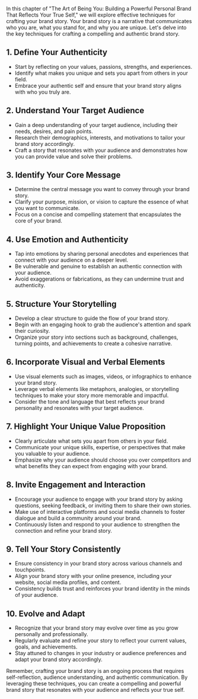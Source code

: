 
In this chapter of "The Art of Being You: Building a Powerful Personal Brand That Reflects Your True Self," we will explore effective techniques for crafting your brand story. Your brand story is a narrative that communicates who you are, what you stand for, and why you are unique. Let's delve into the key techniques for crafting a compelling and authentic brand story.

1\. Define Your Authenticity
---------------------------

* Start by reflecting on your values, passions, strengths, and experiences.
* Identify what makes you unique and sets you apart from others in your field.
* Embrace your authentic self and ensure that your brand story aligns with who you truly are.

2\. Understand Your Target Audience
----------------------------------

* Gain a deep understanding of your target audience, including their needs, desires, and pain points.
* Research their demographics, interests, and motivations to tailor your brand story accordingly.
* Craft a story that resonates with your audience and demonstrates how you can provide value and solve their problems.

3\. Identify Your Core Message
-----------------------------

* Determine the central message you want to convey through your brand story.
* Clarify your purpose, mission, or vision to capture the essence of what you want to communicate.
* Focus on a concise and compelling statement that encapsulates the core of your brand.

4\. Use Emotion and Authenticity
-------------------------------

* Tap into emotions by sharing personal anecdotes and experiences that connect with your audience on a deeper level.
* Be vulnerable and genuine to establish an authentic connection with your audience.
* Avoid exaggerations or fabrications, as they can undermine trust and authenticity.

5\. Structure Your Storytelling
------------------------------

* Develop a clear structure to guide the flow of your brand story.
* Begin with an engaging hook to grab the audience's attention and spark their curiosity.
* Organize your story into sections such as background, challenges, turning points, and achievements to create a cohesive narrative.

6\. Incorporate Visual and Verbal Elements
-----------------------------------------

* Use visual elements such as images, videos, or infographics to enhance your brand story.
* Leverage verbal elements like metaphors, analogies, or storytelling techniques to make your story more memorable and impactful.
* Consider the tone and language that best reflects your brand personality and resonates with your target audience.

7\. Highlight Your Unique Value Proposition
------------------------------------------

* Clearly articulate what sets you apart from others in your field.
* Communicate your unique skills, expertise, or perspectives that make you valuable to your audience.
* Emphasize why your audience should choose you over competitors and what benefits they can expect from engaging with your brand.

8\. Invite Engagement and Interaction
------------------------------------

* Encourage your audience to engage with your brand story by asking questions, seeking feedback, or inviting them to share their own stories.
* Make use of interactive platforms and social media channels to foster dialogue and build a community around your brand.
* Continuously listen and respond to your audience to strengthen the connection and refine your brand story.

9\. Tell Your Story Consistently
-------------------------------

* Ensure consistency in your brand story across various channels and touchpoints.
* Align your brand story with your online presence, including your website, social media profiles, and content.
* Consistency builds trust and reinforces your brand identity in the minds of your audience.

10\. Evolve and Adapt
--------------------

* Recognize that your brand story may evolve over time as you grow personally and professionally.
* Regularly evaluate and refine your story to reflect your current values, goals, and achievements.
* Stay attuned to changes in your industry or audience preferences and adapt your brand story accordingly.

Remember, crafting your brand story is an ongoing process that requires self-reflection, audience understanding, and authentic communication. By leveraging these techniques, you can create a compelling and powerful brand story that resonates with your audience and reflects your true self.
